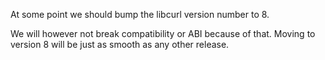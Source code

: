 At some point we should bump the libcurl version number to 8.

We will however not break compatibility or ABI because of that. Moving to version 8 will be just as smooth as any other release.